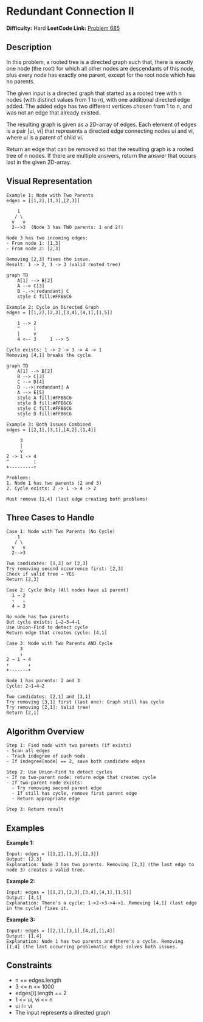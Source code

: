 # Redundant Connection II

**Difficulty:** Hard
**LeetCode Link:** [Problem 685](https://leetcode.com/problems/redundant-connection-ii/)

## Description
In this problem, a rooted tree is a directed graph such that, there is exactly one node (the root) for which all other nodes are descendants of this node, plus every node has exactly one parent, except for the root node which has no parents.

The given input is a directed graph that started as a rooted tree with n nodes (with distinct values from 1 to n), with one additional directed edge added. The added edge has two different vertices chosen from 1 to n, and was not an edge that already existed.

The resulting graph is given as a 2D-array of edges. Each element of edges is a pair [ui, vi] that represents a directed edge connecting nodes ui and vi, where ui is a parent of child vi.

Return an edge that can be removed so that the resulting graph is a rooted tree of n nodes. If there are multiple answers, return the answer that occurs last in the given 2D-array.

## Visual Representation

```
Example 1: Node with Two Parents
edges = [[1,2],[1,3],[2,3]]

    1
   / \
  v   v
  2-->3  (Node 3 has TWO parents: 1 and 2!)

Node 3 has two incoming edges:
- From node 1: [1,3]
- From node 2: [2,3]

Removing [2,3] fixes the issue.
Result: 1 -> 2, 1 -> 3 (valid rooted tree)
```

```mermaid
graph TD
    A[1] --> B[2]
    A --> C[3]
    B -.->|redundant| C
    style C fill:#FFB6C6
```

```
Example 2: Cycle in Directed Graph
edges = [[1,2],[2,3],[3,4],[4,1],[1,5]]

    1 --> 2
    ^     |
    |     v
    4 <-- 3     1 --> 5

Cycle exists: 1 -> 2 -> 3 -> 4 -> 1
Removing [4,1] breaks the cycle.
```

```mermaid
graph TD
    A[1] --> B[2]
    B --> C[3]
    C --> D[4]
    D -.->|redundant| A
    A --> E[5]
    style A fill:#FFB6C6
    style B fill:#FFB6C6
    style C fill:#FFB6C6
    style D fill:#FFB6C6
```

```
Example 3: Both Issues Combined
edges = [[2,1],[3,1],[4,2],[1,4]]

     3
     |
     v
2 -> 1 -> 4
^         |
+---------+

Problems:
1. Node 1 has two parents (2 and 3)
2. Cycle exists: 2 -> 1 -> 4 -> 2

Must remove [1,4] (last edge creating both problems)
```

## Three Cases to Handle

```
Case 1: Node with Two Parents (No Cycle)
    1
   / \
  v   v
  2-->3

Two candidates: [1,3] or [2,3]
Try removing second occurrence first: [2,3]
Check if valid tree → YES
Return [2,3]

Case 2: Cycle Only (All nodes have ≤1 parent)
  1 → 2
  ↑   ↓
  4 ← 3

No node has two parents
But cycle exists: 1→2→3→4→1
Use Union-Find to detect cycle
Return edge that creates cycle: [4,1]

Case 3: Node with Two Parents AND Cycle
     3
     ↓
2 → 1 → 4
↑       ↓
+-------+

Node 1 has parents: 2 and 3
Cycle: 2→1→4→2

Two candidates: [2,1] and [3,1]
Try removing [3,1] first (last one): Graph still has cycle
Try removing [2,1]: Valid tree!
Return [2,1]
```

## Algorithm Overview

```
Step 1: Find node with two parents (if exists)
- Scan all edges
- Track indegree of each node
- If indegree[node] == 2, save both candidate edges

Step 2: Use Union-Find to detect cycles
- If no two-parent node: return edge that creates cycle
- If two-parent node exists:
  - Try removing second parent edge
  - If still has cycle, remove first parent edge
  - Return appropriate edge

Step 3: Return result
```

## Examples

**Example 1:**
```
Input: edges = [[1,2],[1,3],[2,3]]
Output: [2,3]
Explanation: Node 3 has two parents. Removing [2,3] (the last edge to node 3) creates a valid tree.
```

**Example 2:**
```
Input: edges = [[1,2],[2,3],[3,4],[4,1],[1,5]]
Output: [4,1]
Explanation: There's a cycle: 1->2->3->4->1. Removing [4,1] (last edge in the cycle) fixes it.
```

**Example 3:**
```
Input: edges = [[2,1],[3,1],[4,2],[1,4]]
Output: [1,4]
Explanation: Node 1 has two parents and there's a cycle. Removing [1,4] (the last occurring problematic edge) solves both issues.
```

## Constraints
- n == edges.length
- 3 <= n <= 1000
- edges[i].length == 2
- 1 <= ui, vi <= n
- ui != vi
- The input represents a directed graph
